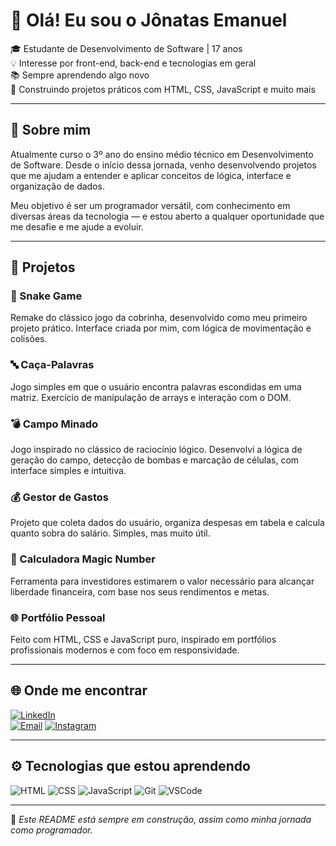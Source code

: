 # 👋 Olá! Eu sou o Jônatas Emanuel

🎓 Estudante de Desenvolvimento de Software | 17 anos  
💡 Interesse por front-end, back-end e tecnologias em geral  
📚 Sempre aprendendo algo novo  
🚀 Construindo projetos práticos com HTML, CSS, JavaScript e muito mais  

---

## 🧠 Sobre mim

Atualmente curso o 3º ano do ensino médio técnico em Desenvolvimento de Software. Desde o início dessa jornada, venho desenvolvendo projetos que me ajudam a entender e aplicar conceitos de lógica, interface e organização de dados.

Meu objetivo é ser um programador versátil, com conhecimento em diversas áreas da tecnologia — e estou aberto a qualquer oportunidade que me desafie e me ajude a evoluir.

---

## 💼 Projetos

### 🐍 Snake Game  
Remake do clássico jogo da cobrinha, desenvolvido como meu primeiro projeto prático. Interface criada por mim, com lógica de movimentação e colisões.

### 🔤 Caça-Palavras  
Jogo simples em que o usuário encontra palavras escondidas em uma matriz. Exercício de manipulação de arrays e interação com o DOM.

### 💣 Campo Minado  
Jogo inspirado no clássico de raciocínio lógico. Desenvolvi a lógica de geração do campo, detecção de bombas e marcação de células, com interface simples e intuitiva. 

### 💰 Gestor de Gastos  
Projeto que coleta dados do usuário, organiza despesas em tabela e calcula quanto sobra do salário. Simples, mas muito útil.

### 🧮 Calculadora Magic Number
Ferramenta para investidores estimarem o valor necessário para alcançar liberdade financeira, com base nos seus rendimentos e metas.

### 🌐 Portfólio Pessoal  
Feito com HTML, CSS e JavaScript puro, inspirado em portfólios profissionais modernos e com foco em responsividade.

---

## 🌐 Onde me encontrar

[![LinkedIn](https://img.shields.io/badge/-LinkedIn-0e76a8?style=for-the-badge&logo=linkedin&logoColor=white)](https://www.linkedin.com/in/jônatas-batista-13953736a/)  
[![Email](https://img.shields.io/badge/-Email-D14836?style=for-the-badge&logo=gmail&logoColor=white)](mailto:jonatasemanuelbatista12@gmail.com)
[![Instagram](https://img.shields.io/badge/-Instagram-E4405F?style=for-the-badge&logo=instagram&logoColor=white)](https://www.instagram.com/jonatas.wzx/)

---

## ⚙️ Tecnologias que estou aprendendo

![HTML](https://img.shields.io/badge/-HTML5-E34F26?style=flat-square&logo=html5&logoColor=white)
![CSS](https://img.shields.io/badge/-CSS3-1572B6?style=flat-square&logo=css3&logoColor=white)
![JavaScript](https://img.shields.io/badge/-JavaScript-F7DF1E?style=flat-square&logo=javascript&logoColor=black)
![Git](https://img.shields.io/badge/-Git-F05032?style=flat-square&logo=git&logoColor=white)
![VSCode](https://img.shields.io/badge/-VSCode-007ACC?style=flat-square&logo=visual-studio-code&logoColor=white)

---

📌 *Este README está sempre em construção, assim como minha jornada como programador.*
